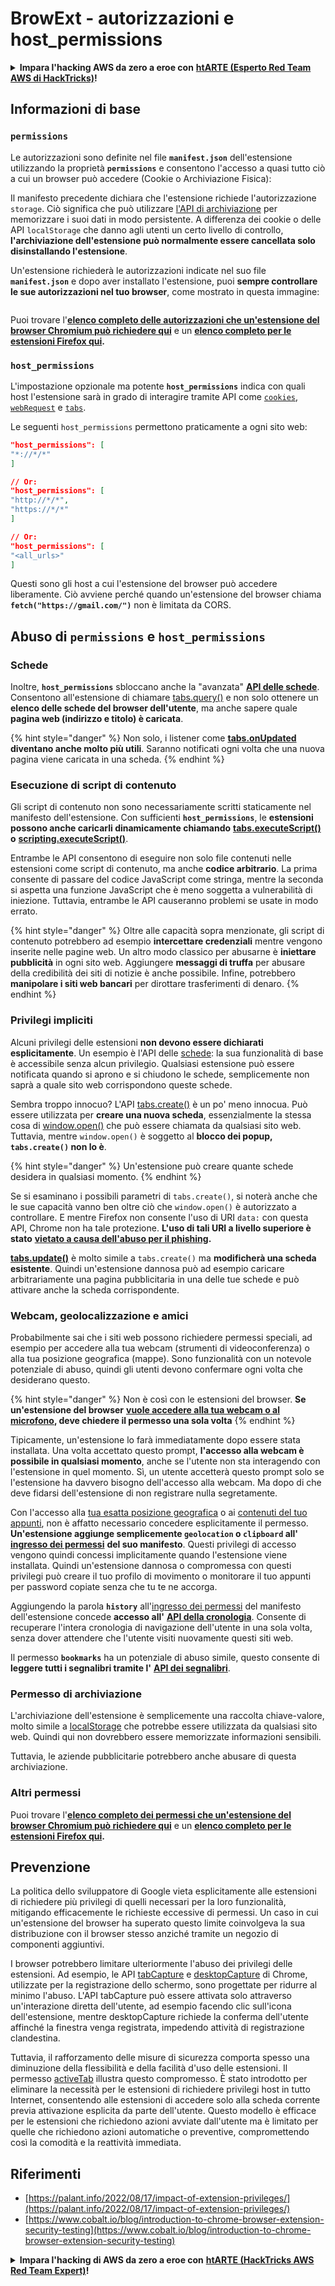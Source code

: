 # BrowExt - autorizzazioni e host_permissions

<details>

<summary><strong>Impara l'hacking AWS da zero a eroe con</strong> <a href="https://training.hacktricks.xyz/courses/arte"><strong>htARTE (Esperto Red Team AWS di HackTricks)</strong></a><strong>!</strong></summary>

Altri modi per supportare HackTricks:

* Se vuoi vedere la tua **azienda pubblicizzata su HackTricks** o **scaricare HackTricks in PDF** Controlla i [**PIANI DI ABBONAMENTO**](https://github.com/sponsors/carlospolop)!
* Ottieni il [**merchandising ufficiale di PEASS & HackTricks**](https://peass.creator-spring.com)
* Scopri [**La Famiglia PEASS**](https://opensea.io/collection/the-peass-family), la nostra collezione di [**NFT esclusivi**](https://opensea.io/collection/the-peass-family)
* **Unisciti al** 💬 [**gruppo Discord**](https://discord.gg/hRep4RUj7f) o al [**gruppo telegram**](https://t.me/peass) o **seguici** su **Twitter** 🐦 [**@carlospolopm**](https://twitter.com/hacktricks\_live)**.**
* **Condividi i tuoi trucchi di hacking inviando PR a** [**HackTricks**](https://github.com/carlospolop/hacktricks) e [**HackTricks Cloud**](https://github.com/carlospolop/hacktricks-cloud) repos di github.

</details>

## Informazioni di base

### **`permissions`**

Le autorizzazioni sono definite nel file **`manifest.json`** dell'estensione utilizzando la proprietà **`permissions`** e consentono l'accesso a quasi tutto ciò a cui un browser può accedere (Cookie o Archiviazione Fisica):

Il manifesto precedente dichiara che l'estensione richiede l'autorizzazione `storage`. Ciò significa che può utilizzare [l'API di archiviazione](https://developer.mozilla.org/en-US/docs/Mozilla/Add-ons/WebExtensions/API/storage) per memorizzare i suoi dati in modo persistente. A differenza dei cookie o delle API `localStorage` che danno agli utenti un certo livello di controllo, **l'archiviazione dell'estensione può normalmente essere cancellata solo disinstallando l'estensione**.

Un'estensione richiederà le autorizzazioni indicate nel suo file **`manifest.json`** e dopo aver installato l'estensione, puoi **sempre controllare le sue autorizzazioni nel tuo browser**, come mostrato in questa immagine:

<figure><img src="../../.gitbook/assets/image (18).png" alt=""><figcaption></figcaption></figure>

Puoi trovare l'[**elenco completo delle autorizzazioni che un'estensione del browser Chromium può richiedere qui**](https://developer.chrome.com/docs/extensions/develop/concepts/declare-permissions#permissions) e un [**elenco completo per le estensioni Firefox qui**](https://developer.mozilla.org/en-US/docs/Mozilla/Add-ons/WebExtensions/manifest.json/permissions#api\_permissions)**.**

### `host_permissions`

L'impostazione opzionale ma potente **`host_permissions`** indica con quali host l'estensione sarà in grado di interagire tramite API come [`cookies`](https://developer.mozilla.org/en-US/docs/Mozilla/Add-ons/WebExtensions/API/cookies), [`webRequest`](https://developer.mozilla.org/en-US/docs/Mozilla/Add-ons/WebExtensions/API/webRequest) e [`tabs`](https://developer.mozilla.org/en-US/docs/Mozilla/Add-ons/WebExtensions/API/tabs).

Le seguenti `host_permissions` permettono praticamente a ogni sito web:
```json
"host_permissions": [
"*://*/*"
]

// Or:
"host_permissions": [
"http://*/*",
"https://*/*"
]

// Or:
"host_permissions": [
"<all_urls>"
]
```
Questi sono gli host a cui l'estensione del browser può accedere liberamente. Ciò avviene perché quando un'estensione del browser chiama **`fetch("https://gmail.com/")`** non è limitata da CORS.

## Abuso di `permissions` e `host_permissions`

### Schede

Inoltre, **`host_permissions`** sbloccano anche la "avanzata" [**API delle schede**](https://developer.mozilla.org/en-US/docs/Mozilla/Add-ons/WebExtensions/API/tabs). Consentono all'estensione di chiamare [tabs.query()](https://developer.mozilla.org/en-US/docs/Mozilla/Add-ons/WebExtensions/API/tabs/query) e non solo ottenere un **elenco delle schede del browser dell'utente**, ma anche sapere quale **pagina web (indirizzo e titolo) è caricata**.

{% hint style="danger" %}
Non solo, i listener come [**tabs.onUpdated**](https://developer.mozilla.org/en-US/docs/Mozilla/Add-ons/WebExtensions/API/tabs/onUpdated) **diventano anche molto più utili**. Saranno notificati ogni volta che una nuova pagina viene caricata in una scheda.
{% endhint %}

### Esecuzione di script di contenuto <a href="#running-content-scripts" id="running-content-scripts"></a>

Gli script di contenuto non sono necessariamente scritti staticamente nel manifesto dell'estensione. Con sufficienti **`host_permissions`**, le **estensioni possono anche caricarli dinamicamente chiamando** [**tabs.executeScript()**](https://developer.mozilla.org/en-US/docs/Mozilla/Add-ons/WebExtensions/API/tabs/executeScript) **o** [**scripting.executeScript()**](https://developer.mozilla.org/en-US/docs/Mozilla/Add-ons/WebExtensions/API/scripting/executeScript).

Entrambe le API consentono di eseguire non solo file contenuti nelle estensioni come script di contenuto, ma anche **codice arbitrario**. La prima consente di passare del codice JavaScript come stringa, mentre la seconda si aspetta una funzione JavaScript che è meno soggetta a vulnerabilità di iniezione. Tuttavia, entrambe le API causeranno problemi se usate in modo errato.

{% hint style="danger" %}
Oltre alle capacità sopra menzionate, gli script di contenuto potrebbero ad esempio **intercettare credenziali** mentre vengono inserite nelle pagine web. Un altro modo classico per abusarne è **iniettare pubblicità** in ogni sito web. Aggiungere **messaggi di truffa** per abusare della credibilità dei siti di notizie è anche possibile. Infine, potrebbero **manipolare i siti web bancari** per dirottare trasferimenti di denaro.
{% endhint %}

### Privilegi impliciti <a href="#implicit-privileges" id="implicit-privileges"></a>

Alcuni privilegi delle estensioni **non devono essere dichiarati esplicitamente**. Un esempio è l'API delle [schede](https://developer.mozilla.org/en-US/docs/Mozilla/Add-ons/WebExtensions/API/tabs): la sua funzionalità di base è accessibile senza alcun privilegio. Qualsiasi estensione può essere notificata quando si aprono e si chiudono le schede, semplicemente non saprà a quale sito web corrispondono queste schede.

Sembra troppo innocuo? L'API [tabs.create()](https://developer.mozilla.org/en-US/docs/Mozilla/Add-ons/WebExtensions/API/tabs/create) è un po' meno innocua. Può essere utilizzata per **creare una nuova scheda**, essenzialmente la stessa cosa di [window.open()](https://developer.mozilla.org/en-US/docs/Web/API/Window/open) che può essere chiamata da qualsiasi sito web. Tuttavia, mentre `window.open()` è soggetto al **blocco dei popup, `tabs.create()` non lo è**.

{% hint style="danger" %}
Un'estensione può creare quante schede desidera in qualsiasi momento.
{% endhint %}

Se si esaminano i possibili parametri di `tabs.create()`, si noterà anche che le sue capacità vanno ben oltre ciò che `window.open()` è autorizzato a controllare. E mentre Firefox non consente l'uso di URI `data:` con questa API, Chrome non ha tale protezione. **L'uso di tali URI a livello superiore è stato** [**vietato a causa dell'abuso per il phishing**](https://bugzilla.mozilla.org/show\_bug.cgi?id=1331351)**.**

[**tabs.update()**](https://developer.mozilla.org/en-US/docs/Mozilla/Add-ons/WebExtensions/API/tabs/update) è molto simile a `tabs.create()` ma **modificherà una scheda esistente**. Quindi un'estensione dannosa può ad esempio caricare arbitrariamente una pagina pubblicitaria in una delle tue schede e può attivare anche la scheda corrispondente.

### Webcam, geolocalizzazione e amici <a href="#webcam-geolocation-and-friends" id="webcam-geolocation-and-friends"></a>

Probabilmente sai che i siti web possono richiedere permessi speciali, ad esempio per accedere alla tua webcam (strumenti di videoconferenza) o alla tua posizione geografica (mappe). Sono funzionalità con un notevole potenziale di abuso, quindi gli utenti devono confermare ogni volta che desiderano questo.

{% hint style="danger" %}
Non è così con le estensioni del browser. **Se un'estensione del browser** [**vuole accedere alla tua webcam o al microfono**](https://developer.mozilla.org/en-US/docs/Web/API/MediaDevices/getUserMedia)**, deve chiedere il permesso una sola volta**
{% endhint %}

Tipicamente, un'estensione lo farà immediatamente dopo essere stata installata. Una volta accettato questo prompt, **l'accesso alla webcam è possibile in qualsiasi momento**, anche se l'utente non sta interagendo con l'estensione in quel momento. Sì, un utente accetterà questo prompt solo se l'estensione ha davvero bisogno dell'accesso alla webcam. Ma dopo di che deve fidarsi dell'estensione di non registrare nulla segretamente.

Con l'accesso alla [tua esatta posizione geografica](https://developer.mozilla.org/en-US/docs/Web/API/Geolocation) o ai [contenuti del tuo appunti](https://developer.mozilla.org/en-US/docs/Web/API/Clipboard\_API), non è affatto necessario concedere esplicitamente il permesso. **Un'estensione aggiunge semplicemente `geolocation` o `clipboard` all'** [**ingresso dei permessi**](https://developer.mozilla.org/en-US/docs/Mozilla/Add-ons/WebExtensions/manifest.json/permissions) **del suo manifesto**. Questi privilegi di accesso vengono quindi concessi implicitamente quando l'estensione viene installata. Quindi un'estensione dannosa o compromessa con questi privilegi può creare il tuo profilo di movimento o monitorare il tuo appunti per password copiate senza che tu te ne accorga.

Aggiungendo la parola **`history`** all'[ingresso dei permessi](https://developer.mozilla.org/en-US/docs/Mozilla/Add-ons/WebExtensions/manifest.json/permissions) del manifesto dell'estensione concede **accesso all'** [**API della cronologia**](https://developer.mozilla.org/en-US/docs/Mozilla/Add-ons/WebExtensions/API/history). Consente di recuperare l'intera cronologia di navigazione dell'utente in una sola volta, senza dover attendere che l'utente visiti nuovamente questi siti web.

Il permesso **`bookmarks`** ha un potenziale di abuso simile, questo consente di **leggere tutti i segnalibri tramite l'** [**API dei segnalibri**](https://developer.mozilla.org/en-US/docs/Mozilla/Add-ons/WebExtensions/API/bookmarks).

### Permesso di archiviazione <a href="#the-storage-permission" id="the-storage-permission"></a>

L'archiviazione dell'estensione è semplicemente una raccolta chiave-valore, molto simile a [localStorage](https://developer.mozilla.org/en-US/docs/Web/API/Window/localStorage) che potrebbe essere utilizzata da qualsiasi sito web. Quindi qui non dovrebbero essere memorizzate informazioni sensibili.

Tuttavia, le aziende pubblicitarie potrebbero anche abusare di questa archiviazione.

### Altri permessi

Puoi trovare l'[**elenco completo dei permessi che un'estensione del browser Chromium può richiedere qui**](https://developer.chrome.com/docs/extensions/develop/concepts/declare-permissions#permissions) e un [**elenco completo per le estensioni Firefox qui**](https://developer.mozilla.org/en-US/docs/Mozilla/Add-ons/WebExtensions/manifest.json/permissions#api\_permissions)**.**

## Prevenzione <a href="#why-not-restrict-extension-privileges" id="why-not-restrict-extension-privileges"></a>

La politica dello sviluppatore di Google vieta esplicitamente alle estensioni di richiedere più privilegi di quelli necessari per la loro funzionalità, mitigando efficacemente le richieste eccessive di permessi. Un caso in cui un'estensione del browser ha superato questo limite coinvolgeva la sua distribuzione con il browser stesso anziché tramite un negozio di componenti aggiuntivi.

I browser potrebbero limitare ulteriormente l'abuso dei privilegi delle estensioni. Ad esempio, le API [tabCapture](https://developer.chrome.com/docs/extensions/reference/tabCapture/) e [desktopCapture](https://developer.chrome.com/docs/extensions/reference/desktopCapture/) di Chrome, utilizzate per la registrazione dello schermo, sono progettate per ridurre al minimo l'abuso. L'API tabCapture può essere attivata solo attraverso un'interazione diretta dell'utente, ad esempio facendo clic sull'icona dell'estensione, mentre desktopCapture richiede la conferma dell'utente affinché la finestra venga registrata, impedendo attività di registrazione clandestina.

Tuttavia, il rafforzamento delle misure di sicurezza comporta spesso una diminuzione della flessibilità e della facilità d'uso delle estensioni. Il permesso [activeTab](https://developer.mozilla.org/en-US/docs/Mozilla/Add-ons/WebExtensions/manifest.json/permissions#activetab\_permission) illustra questo compromesso. È stato introdotto per eliminare la necessità per le estensioni di richiedere privilegi host in tutto Internet, consentendo alle estensioni di accedere solo alla scheda corrente previa attivazione esplicita da parte dell'utente. Questo modello è efficace per le estensioni che richiedono azioni avviate dall'utente ma è limitato per quelle che richiedono azioni automatiche o preventive, compromettendo così la comodità e la reattività immediata.
## **Riferimenti**

* [https://palant.info/2022/08/17/impact-of-extension-privileges/](https://palant.info/2022/08/17/impact-of-extension-privileges/)
* [https://www.cobalt.io/blog/introduction-to-chrome-browser-extension-security-testing](https://www.cobalt.io/blog/introduction-to-chrome-browser-extension-security-testing)

<details>

<summary><strong>Impara l'hacking di AWS da zero a eroe con</strong> <a href="https://training.hacktricks.xyz/courses/arte"><strong>htARTE (HackTricks AWS Red Team Expert)</strong></a><strong>!</strong></summary>

Altri modi per supportare HackTricks:

* Se desideri vedere la tua **azienda pubblicizzata in HackTricks** o **scaricare HackTricks in PDF** Controlla i [**PIANI DI ABBONAMENTO**](https://github.com/sponsors/carlospolop)!
* Ottieni il [**merchandising ufficiale di PEASS & HackTricks**](https://peass.creator-spring.com)
* Scopri [**The PEASS Family**](https://opensea.io/collection/the-peass-family), la nostra collezione di esclusive [**NFT**](https://opensea.io/collection/the-peass-family)
* **Unisciti al** 💬 [**gruppo Discord**](https://discord.gg/hRep4RUj7f) o al [**gruppo telegram**](https://t.me/peass) o **seguici** su **Twitter** 🐦 [**@carlospolopm**](https://twitter.com/hacktricks\_live)**.**
* **Condividi i tuoi trucchi di hacking inviando PR a** [**HackTricks**](https://github.com/carlospolop/hacktricks) e [**HackTricks Cloud**](https://github.com/carlospolop/hacktricks-cloud) github repos.

</details>
